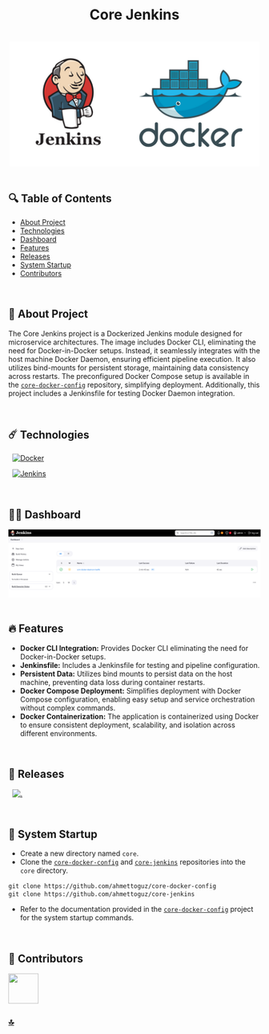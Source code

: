 <h1 id="top" align="center">Core Jenkins</h1>

<br>

<div align="center">
    <img height=250 src="assets/banner/banner.png">
</div>

<br>

## 🔍 Table of Contents

- [About Project](#intro)
- [Technologies](#technologies)
- [Dashboard](#dashboard)
- [Features](#features)
- [Releases](#releases)
- [System Startup](#system-startup)
- [Contributors](#contributors)

<br/>

<h2 id="intro">📌 About Project</h2>

The Core Jenkins project is a Dockerized Jenkins module designed for microservice architectures. The image includes Docker CLI, eliminating the need for Docker-in-Docker setups. Instead, it seamlessly integrates with the host machine Docker Daemon, ensuring efficient pipeline execution. It also utilizes bind-mounts for persistent storage, maintaining data consistency across restarts.
The preconfigured Docker Compose setup is available in the [`core-docker-config`](https://github.com/ahmettoguz/core-docker-config) repository, simplifying deployment. Additionally, this project includes a Jenkinsfile for testing Docker Daemon integration.

<br/>

<h2 id="technologies">☄️ Technologies</h2>

&nbsp; [![Docker](https://img.shields.io/badge/docker-%230db7ed.svg?style=for-the-badge&logo=docker&logoColor=white)](https://www.docker.com/)

&nbsp; [![Jenkins](https://img.shields.io/badge/Jenkins-49728B?style=for-the-badge&logo=jenkins&logoColor=white)](https://www.jenkins.io/)

<br/>

<h2 id="dashboard">👨‍🍳 Dashboard</h2>

<div align="center">
    <img width=900 src="assets/dashboard/dashboard.png">
</div>

<br/>

<h2 id="features">🔥 Features</h2>

- **Docker CLI Integration:** Provides Docker CLI eliminating the need for Docker-in-Docker setups.
- **Jenkinsfile:** Includes a Jenkinsfile for testing and pipeline configuration.
- **Persistent Data:** Utilizes bind mounts to persist data on the host machine, preventing data loss during container restarts.
- **Docker Compose Deployment:** Simplifies deployment with Docker Compose configuration, enabling easy setup and service orchestration without complex commands.
- **Docker Containerization:** The application is containerized using Docker to ensure consistent deployment, scalability, and isolation across different environments.

<br/>

<h2 id="releases">🚢 Releases</h2>

&nbsp; [![.](https://img.shields.io/badge/1.0.0-233838?style=flat&label=version&labelColor=111727&color=1181A1)](https://github.com/ahmettoguz/core-jenkins/tree/v1.0.0)

<br/>

<h2 id="system-startup">🚀 System Startup</h2>

- Create a new directory named `core`.
- Clone the [`core-docker-config`](https://github.com/ahmettoguz/core-docker-config) and [`core-jenkins`](https://github.com/ahmettoguz/core-jenkins) repositories into the `core` directory.

```
git clone https://github.com/ahmettoguz/core-docker-config
git clone https://github.com/ahmettoguz/core-jenkins
```

- Refer to the documentation provided in the [`core-docker-config`](https://github.com/ahmettoguz/core-docker-config) project for the system startup commands.

<br/>

<h2 id="contributors">👥 Contributors</h2>

<a href="https://github.com/ahmettoguz" target="_blank"><img width=60 height=60 src="https://avatars.githubusercontent.com/u/101711642?v=4"></a>

### [🔝](#top)

